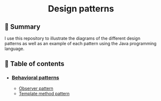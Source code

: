 <div align="center">
  <br>
  <h1>Design patterns</h1>
</div>





## 📙 Summary

I use this repository to illustrate the diagrams of the different design patterns as well as an example of each pattern using the Java programming language.



##  :pushpin: Table of contents

- ### [Behavioral patterns](Behavioral%20patterns)

  	- [Observer pattern](Behavioral%20patterns/Observer%20pattern)
   - [Template method pattern](Behavioral%20patterns/Template%20method%20pattern)

